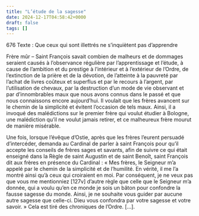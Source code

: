 ```yaml
---
title: "L’étude de la sagesse"
date: 2024-12-17T04:58:42+0000
draft: false
tags: []
---
```


676 Texte : Que ceux qui sont illettrés ne s’inquiètent pas d’apprendre

Frère mûr – Saint François savait combien de malheurs et de dommages seraient causés à l’observance régulière par l’apprentissage et l’étude, à cause de l’ambition et du prestige à l’intérieur et à l’extérieur de l’Ordre, de l’extinction de la prière et de la dévotion, de l’atteinte à la pauvreté par l’achat de livres coûteux et superflus et par le recours à l’argent, par l’utilisation de chevaux, par la destruction d’un mode de vie observant et par d’innombrables maux que nous avons connus dans le passé et que nous connaissons encore aujourd’hui. Il voulait que les frères avancent sur le chemin de la simplicité et évitent l’occasion de tels maux. Ainsi, il a invoqué des malédictions sur le premier frère qui voulut étudier à Bologne, une malédiction qu’il ne voulut jamais retirer, et ce malheureux frère mourut de manière misérable.

Une fois, lorsque l’évêque d’Ostie, après que les frères l’eurent persuadé d’intercéder, demanda au Cardinal de parler à saint François pour qu’il accepte les conseils de frères sages et savants, afin de suivre ce qui était enseigné dans la Règle de saint Augustin et de saint Benoît, saint François dit aux frères en présence du Cardinal : « Mes frères, le Seigneur m’a appelé par le chemin de la simplicité et de l’humilité. En vérité, il me l’a montré ainsi qu’à ceux qui croiraient en moi. Par conséquent, je ne veux pas que vous me mentionniez [127v] d’autre règle que celle que le Seigneur m’a donnée, qui a voulu qu’en ce monde je sois un bâton pour confondre la fausse sagesse du monde. Ainsi, je ne souhaite vous guider par aucune autre sagesse que celle-ci. Dieu vous confondra par votre sagesse et votre savoir. » Cela est tiré des chroniques de l’Ordre. [...].
